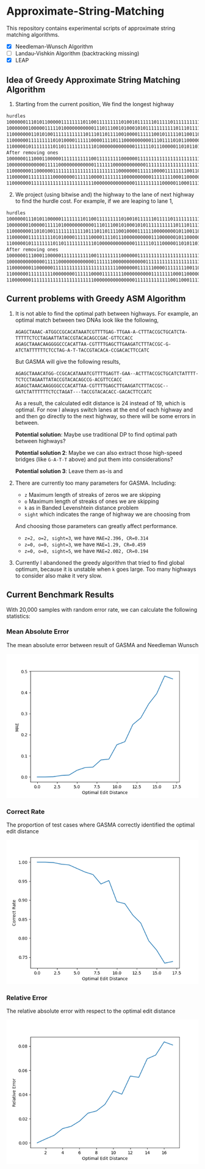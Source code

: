 # Approximate-String-Matching

This repository contains experimental scripts of approximate string matching algorithms.

- [x] Needleman-Wunsch Algorithm
- [ ] Landau-Vishkin Algorithm (backtracking missing)
- [x] LEAP

## Idea of Greedy Approximate String Matching Algorithm

1. Starting from the current position, We find the longest highway

```
hurdles
10000001110101100000111111110110011111111101001011111101111101111111111101100111101011101101111101011110011000011
10000000100000111110100000000000111011100101000101011111111111011101111111100011111101001001101111001111111000001
11000000011010100111111111111011101101111001000011111100101111101100110100000000010111111011100100000000000000000
11000000111111111010100001111110000111101110000000000111011110101100000111100011100100000101000000000000000000001
11000001011111111011011111111111010000000000000111111011100000110101101101100111100011111000011101011110011000011
After removing ones
10000001110001100000111111111110011111111100000011111111111111111111111111100111100011111111111100011110011000011
10000000000000111110000000000000111111100000000000011111111111111111111111100011111100000001111111001111111000001
11000000011000000111111111111111111111111000000011111100001111111100110000000000000111111111100000000000000000000
11000000111111111000000001111110000111111110000000000111111110001100000111100011100000000000000011001111111000001
11000000011111111111111111111111000000000000000111111111100000110001111111100111100011111000011100011110011000011
```

2. We project (using bitwise and) the highway to the lane of next highway to find the hurdle cost. For example, if we are leaping to lane 1,

```
hurdles
10000001110101100000111111110110011111111101001011111101111101111111111101100111101011101101111101011110011000011
10000000100000111110100000000000111011100101000101011111111111011101111111100011111101001001101111001111111000001
11000000011010100111111111111011101101111001000011111100000000101100110100000000010111111011100100000000000000000
11000000111111111010100001111110000111101110000000000111000000101100000111100011100100000101001000000000000000001
11000001011111111011011111111111010000000000000111111011100000110101101101100111100011111000011101011110011000011
After removing ones
10000001110001100000111111111110011111111100000011111111111111111111111111100111100011111111111100011110011000011
10000000000000111110000000000000111111100000000000011111111111111111111111100011111100000001111111001111111000001
11000000011000000111111111111111111111111000000011111100001111111100110000000000000111111111100000000000000000000
11000000111111111000000001111110000111111110000000000111111110001100000111100011100000000000000000000000000000001
11000000011111111111111111111111000000000000000111111111111100110001111111100111100011111000011100011110011000011
```




## Current problems with Greedy ASM Algorithm

1. It is not able to find the optimal path between highways. For example, an optimal match between two DNAs look like the following,

   ```
   AGAGCTAAAC-ATGGCCGCACATAAATCGTTTTGAG-TTGAA-A-CTTTACCGCTGCATCTA-TTTTTCTCCTAGAATTATACCGTACACAGCCGAC-GTTCCACC
   AGAGCTAAACAAGGGGCCCACATTAA-CGTTTTGAGCTTGAAGATCTTTACCGC-G-ATCTATTTTTTCTCCTAG-A-T-TACCGTACACA-CCGACACTTCCATC
   ```
   But GASMA will give the following results,
   ```
   AGAGCTAAACATGG-CCGCACATAAATCGTTTTGAGTT-GAA--ACTTTACCGCTGCATCTATTTT-TCTCCTAGAATTATACCGTACACAGCCG-ACGTTCCACC
   AGAGCTAAACAAGGGGCCCACATTAA-CGTTTTGAGCTTGAAGATCTTTACCGC--GATCTATTTTTTCTCCTAGAT---TACCGTACACACC-GACACTTCCATC
   ```

   As a result, the calculated edit distance is 24 instead of 19, which is optimal. For now I always switch lanes at the end of each highway and and then go directly to the next highway, so there will be some errors in between.
   
   **Potential solution**: Maybe use traditional DP to find optimal path between highways?

   **Potential solution 2**: Maybe we can also extract those high-speed bridges (like `G-A-T-T` above) and put them into considerations?

   **Potential solution 3**: Leave them as-is and 

2. There are currently too many parameters for GASMA. Including:

   - `z` Maximum length of streaks of zeros we are skipping
   - `o` Maximum length of streaks of ones we are skipping
   - `k` as in Banded Levenshtein distance problem
   - `sight` which indicates the range of highway we are choosing from

   And choosing those parameters can greatly affect performance.

   - `z=2, o=2, sight=3`, we have `MAE=2.396, CR=0.314`
   - `z=0, o=0, sight=3`, we have `MAE=1.29, CR=0.459`
   - `z=0, o=0, sight=5`, we have `MAE=2.002, CR=0.194`

3. Currently I abandoned the greedy algorithm that tried to find global optimum, because it is unstable when `k` goes large. Too many highways to consider also make it very slow.

## Current Benchmark Results

With 20,000 samples with random error rate, we can calculate the following statistics:

### Mean Absolute Error

The mean absolute error between result of GASMA and Needleman Wunsch

![](./pymatch/test/asset/MAE.png)


### Correct Rate

The proportion of test cases where GASMA correctly identified the optimal edit distance

![](./pymatch/test/asset/CR.png)

### Relative Error

The relative absolute error with respect to the optimal edit distance

![](./pymatch/test/asset/error_relative.png)